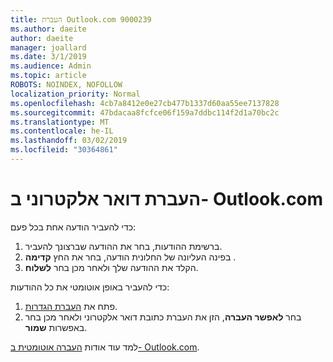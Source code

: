 ```yaml
---
title: העברת Outlook.com 9000239
ms.author: daeite
author: daeite
manager: joallard
ms.date: 3/1/2019
ms.audience: Admin
ms.topic: article
ROBOTS: NOINDEX, NOFOLLOW
localization_priority: Normal
ms.openlocfilehash: 4cb7a8412e0e27cb477b1337d60aa55ee7137828
ms.sourcegitcommit: 47bdacaa8fcfce06f159a7ddbc114f2d1a70bc2c
ms.translationtype: MT
ms.contentlocale: he-IL
ms.lasthandoff: 03/02/2019
ms.locfileid: "30364861"
---
```

# <a name="forwarding-email-in-outlookcom"></a>העברת דואר אלקטרוני ב- Outlook.com

כדי להעביר הודעה אחת בכל פעם:

1. ברשימת ההודעות, בחר את ההודעה שברצונך להעביר.
2. בפינה העליונה של החלונית הודעה, בחר את החץ **קדימה** .
3. הקלד את ההודעה שלך ולאחר מכן בחר **לשלוח**.

כדי להעביר באופן אוטומטי את כל ההודעות:

1. פתח את [העברת הגדרות](https://outlook.live.com/mail/options/mail/forwarding/forwardingOption).
2. בחר **לאפשר העברה**, הזן את העברת כתובת דואר אלקטרוני ולאחר מכן בחר באפשרות **שמור**.

למד עוד אודות [העברה אוטומטית ב- Outlook.com](https://support.office.com/article/6246987c-6c8f-4144-b255-14fc07007dad).
